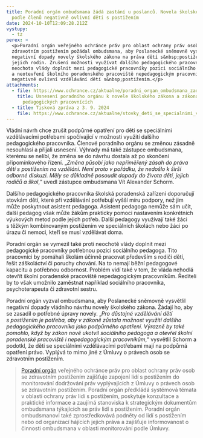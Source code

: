 ```yaml
---
title: Poradní orgán ombudsmana žádá zastání u poslanců. Novela školského zákona
  podle členů negativně ovlivní děti s postižením
date: 2024-10-10T12:09:28.212Z
vystupy:
  - tz
perex: >
  <p>Poradní orgán veřejného ochránce práv pro oblast ochrany práv osob se
  zdravotním postižením požádal ombudsmana, aby Poslanecké sněmovně vysvětlil
  negativní dopady novely školského zákona na práva dětí s&nbsp;postižením a
  jejich rodin. Zrušení možnosti využívat dalšího pedagogického pracovníka,
  neochota vlády doplnit mezi pedagogické pracovníky pozici sociálního pedagoga
  a neotevření školního poradenského pracoviště nepedagogickým pracovníkům
  negativně ovlivní vzdělávání dětí s&nbsp;postižením.</p>
attachments:
  - file: https://www.ochrance.cz/aktualne/poradni_organ_ombudsmana_zada_zastani_u_poslancu-_novela_skolskeho_zakona_podle_clenu_negativne_ovlivni_deti_s_postizenim/usneseni_2024_16_k_novele_skolskeho_zakona_a_zakona_o_pedagogickych_pracovnicich.pdf
    title: Usnesení poradního orgánu k novele školského zákona a zákona o
      pedagogických pracovnících
  - title: Tisková zpráva z 3. 9. 2024
    file: https://www.ochrance.cz/aktualne/stovky_deti_se_specialnimi_vzdelavacimi_potrebami_se_neobejdou_bez_druheho_pedagoga_osud_tohoto_podpurneho_opatreni_je_ale_nejisty/
---
```

<p>Vládní návrh chce zrušit podpůrné opatření pro děti se speciálními vzdělávacími potřebami spočívající v možnosti využití dalšího pedagogického pracovníka. Členové poradního orgánu se změnou zásadně nesouhlasí a přijali usnesení. Výhrady má také zástupce ombudsmana, kterému se nelíbí, že změna se do návrhu dostala až po skončení připomínkového řízení. &bdquo;<em>Změna působí jako nepřiměřený zásah do práva dětí s postižením na vzdělání. Není proto v&nbsp;pořádku, že nedošlo k&nbsp;širší odborné diskuzi. Měly se důkladně posoudit dopady do života dětí, jejich rodičů a škol</em>,&ldquo; uvedl zástupce ombudsmana Vít Alexander Schorm.</p>

<p>Dalšího pedagogického pracovníka školská poradenská zařízení doporučují stovkám dětí, které při vzdělávání potřebují vyšší míru podpory, než jim může poskytnout asistent pedagoga. Asistent pedagoga nemůže sám učit, další pedagog však může žákům prakticky pomoci nastavením konkrétních výukových metod podle jejich potřeb. Další pedagogy využívají také žáci s&nbsp;těžkým kombinovaným postižením ve speciálních školách nebo žáci po úrazu či nemoci, kteří se musí vzdělávat doma.</p>

<p>Poradní orgán se vymezil také proti neochotě vlády doplnit mezi pedagogické pracovníky potřebnou pozici sociálního pedagoga. Tito pracovníci by pomáhali školám účinně pracovat především s&nbsp;rodiči dětí, řešit záškoláctví či poruchy chování. Na to nemají běžní pedagogové kapacitu a potřebnou odbornost. Problém vidí také v&nbsp;tom, že vláda nehodlá otevřít školní poradenské pracoviště nepedagogickým pracovníkům. Řediteli by to však umožnilo zaměstnat například sociálního pracovníka, psychoterapeuta či zdravotní sestru.</p>

<p>Poradní orgán vyzval ombudsmana, aby Poslanecké sněmovně vysvětlil negativní dopady vládního návrhu novely školského zákona. Žádají ho, aby se zasadil o potřebné úpravy novely. &bdquo;<em>Pro důstojné vzdělávání dětí s&nbsp;postižením je potřeba, aby v&nbsp;zákoně zůstala možnost využití dalšího pedagogického pracovníka jako podpůrného opatření. Výrazně by také pomohlo, když by zákon nově ukotvil sociálního pedagoga a otevřel školní poradenské pracoviště i nepedagogickým pracovníkům</em>,&ldquo; vysvětlil Schorm a podotkl, že<em> </em>děti se speciálními vzdělávacími potřebami mají na podpůrná opatření právo. Vyplývá to mimo jiné z&nbsp;Úmluvy o právech osob se zdravotním postižením.</p>

<blockquote>
<p><a href="https://www.ochrance.cz/pusobnost/monitorovani-prav-osob-se-zdravotnim-postizenim/">Poradní orgán</a> veřejného ochránce práv pro oblast ochrany práv osob se zdravotním postižením zajišťuje zapojení lidí s&nbsp;postižením do monitorování dodržování práv vyplývajících z&nbsp;Úmluvy o právech osob se zdravotním postižením. Poradní orgán předkládá systémová témata v&nbsp;oblasti ochrany práv lidí s&nbsp;postižením, poskytuje konzultace a praktické informace a zaujímá stanoviska k&nbsp;strategickým dokumentům ombuds&shy;mana týkajících se práv lidí s&nbsp;postižením. Poradní orgán ombudsmanovi také zprostředkovává podněty od lidí s&nbsp;postižením nebo od organizací hájících jejich práva a zajišťuje informovanost o činnosti ombudsmana v&nbsp;oblasti monitorování podle Úmluvy.</p>
</blockquote>

